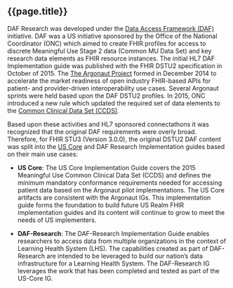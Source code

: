 
## {{page.title}}

DAF Research was developed under the [Data Access Framework (DAF)](http://wiki.siframework.org/Data+Access+Framework+Homepage) initiative. DAF was a US initiative sponsored by the Office of the National Coordinator (ONC) which aimed to create FHIR profiles for access to discrete Meaningful Use Stage 2 data (Common MU Data Set) and key research data elements as FHIR resource instances. The initial HL7 DAF Implementation guide was published with the FHIR DSTU2 specification in October of 2015.  The [The Argonaut Project](http://argonautwiki.hl7.org/index.php?title=Main_Page) formed in December 2014 to accelerate the market readiness of open industry FHIR-based APIs for patient- and provider-driven interoperability use cases. Several Argonaut sprints were held based upon the DAF DSTU2 profiles. In 2015, ONC introduced a new rule which updated the required set of data elements to the [Common Clinical Data Set (CCDS)](https://www.healthit.gov/sites/default/files/2015Ed_CCG_CCDS.pdf).

Based upon these activities and HL7 sponsored connectathons it was recognized that the original DAF requirements were overly broad. Therefore, for FHIR STU3 (Version 3.0.0), the original DSTU2 DAF content was split into the [US Core](http://hl7.org/fhir/us/daf-research/) and DAF Research Implementation guides based on their main use cases:

- **US Core**: The US Core Implementation Guide covers the 2015 Meaningful Use Common Clinical Data Set (CCDS) and defines the *minimum* mandatory conformance requirements needed for accessing patient data based on the Argonaut pilot implementations. The US Core artifacts are consistent with the Argonaut IGs. This implementation guide forms the foundation to build future US Realm FHIR implementation guides and its content will continue to grow to meet the needs of US implementers.

- **DAF-Research**: The DAF-Research Implementation Guide enables researchers to access data from multiple organizations in the context of Learning Health System (LHS). The capabilities created as part of DAF-Research are intended to be leveraged to build our nation’s data infrastructure for a Learning Health System. The DAF-Research IG leverages the work that has been completed and tested as part of the US-Core IG.
